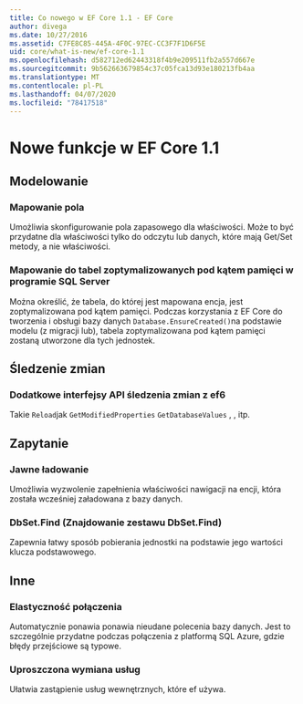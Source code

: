 ```yaml
---
title: Co nowego w EF Core 1.1 - EF Core
author: divega
ms.date: 10/27/2016
ms.assetid: C7FE8C85-445A-4F0C-97EC-CC3F7F1D6F5E
uid: core/what-is-new/ef-core-1.1
ms.openlocfilehash: d582712ed62443318f4b9e209511fb2a557d667e
ms.sourcegitcommit: 9b562663679854c37c05fca13d93e180213fb4aa
ms.translationtype: MT
ms.contentlocale: pl-PL
ms.lasthandoff: 04/07/2020
ms.locfileid: "78417518"
---
```

# <a name="new-features-in-ef-core-11"></a>Nowe funkcje w EF Core 1.1

## <a name="modeling"></a>Modelowanie

### <a name="field-mapping"></a>Mapowanie pola

Umożliwia skonfigurowanie pola zapasowego dla właściwości. Może to być przydatne dla właściwości tylko do odczytu lub danych, które mają Get/Set metody, a nie właściwości.

### <a name="mapping-to-memory-optimized-tables-in-sql-server"></a>Mapowanie do tabel zoptymalizowanych pod kątem pamięci w programie SQL Server

Można określić, że tabela, do której jest mapowana encja, jest zoptymalizowana pod kątem pamięci. Podczas korzystania z EF Core do tworzenia i obsługi bazy danych `Database.EnsureCreated()`na podstawie modelu (z migracji lub), tabela zoptymalizowana pod kątem pamięci zostaną utworzone dla tych jednostek.

## <a name="change-tracking"></a>Śledzenie zmian

### <a name="additional-change-tracking-apis-from-ef6"></a>Dodatkowe interfejsy API śledzenia zmian z ef6

Takie `Reload`jak `GetModifiedProperties` `GetDatabaseValues` , , itp.

## <a name="query"></a>Zapytanie

### <a name="explicit-loading"></a>Jawne ładowanie

Umożliwia wyzwolenie zapełnienia właściwości nawigacji na encji, która została wcześniej załadowana z bazy danych.

### <a name="dbsetfind"></a>DbSet.Find (Znajdowanie zestawu DbSet.Find)

Zapewnia łatwy sposób pobierania jednostki na podstawie jego wartości klucza podstawowego.

## <a name="other"></a>Inne

### <a name="connection-resiliency"></a>Elastyczność połączenia

Automatycznie ponawia ponawia nieudane polecenia bazy danych. Jest to szczególnie przydatne podczas połączenia z platformą SQL Azure, gdzie błędy przejściowe są typowe.

### <a name="simplified-service-replacement"></a>Uproszczona wymiana usług

Ułatwia zastąpienie usług wewnętrznych, które ef używa.

